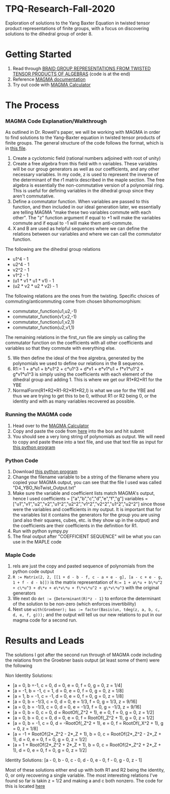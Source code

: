 # TPQ-Research-Fall-2020
Exploration of solutions to the Yang Baxter Equation in twisted tensor product representations of finite groups, with a focus on discovering solutions to the dihedral group of order 8.

# Getting Started
1. Read through [BRAID GROUP REPRESENTATIONS FROM TWISTED TENSOR PRODUCTS OF ALGEBRAS](https://arxiv.org/pdf/1906.08153.pdf) (code is at the end)
2. Reference [MAGMA documentation](http://magma.maths.usyd.edu.au/magma/pdf/first.pdf)
3. Try out code with [MAGMA Calculator](http://magma.maths.usyd.edu.au/calc/)

# The Process
### MAGMA Code Explanation/Walkthrough
As outlined in Dr. Rowell's paper, we will be working with MAGMA in order to find solutions to the Yang-Baxter equation in twisted tensor products of finite groups. The general structure of the code follows the format, which is in [this file](https://github.com/HunterCharlesHewitt/TPQ-Research-Fall-2020/blob/main/magma_code/first_run_D4_twist.mag).
1. Create a cyclotomic field (rational numbers adjoined with root of unity)
2. Create a free algebra from this field with n variables. These variables will be our group generators as well as our coefficients, and any other necessary variables. In my code, z is used to represent the inverse of the determinant of the r1 matrix described in the maple section. The free algebra is essentially the non-commutative version of a polynomial ring. This is useful for defining variables in the dihedral group since they aren't commutative. 
3. Define a commutator function. When variables are passed to this function, and then included in our ideal generation later, we essentially are telling MAGMA "make these two variables commute with each other". The "z" function argument if equal to +1 will make the variables commute and if equal to -1 will make them anti-commute.
4. X and B are used as helpful sequences where we can define the relations between our variables and where we can call the commutator function.

The following are the dihedral group relations
- u1^4 - 1
- u2^4 - 1
- v2^2 - 1
- v1^2 - 1
- (u1 \* v1 \* u1 \* v1) - 1
- (u2 \* v2 \* u2 \* v2) - 1 

The following relations are the ones from the twisting. Specific choices of commuting/anticommuting come from chosen bihomomorphism: 
- commutator_function(u1,u2,-1)
- commutator_function(v1,v2,-1)
- commutator_function(u1,v2,1)
- commutator_function(u2,v1,1) 

The remaining relations in the first_run file are simply us calling the commutator function on the coefficients with all other coefficients and variables so that they commute with everything else. 

5. We then define the ideal of the free algrebra, generated by the polynomials we used to define our relations in the B sequence. 
6. R1:= 1 + a\*u1 + b\*u1^2 + c\*u1^3 + d\*v1 + e\*v1\*u1 + f\*v1\*u1^2 + g\*v1\*u1^3 is simply using the coefficients with each element of the dihedral group and adding 1. This is where we get our R1\*R2\*R1 for the YBE
7. NormalForm(R1\*R2\*R1-R2\*R1\*R2,I) is what we use for the YBE and thus we are trying to get this to be 0, without R1 or R2 being 0, or the identity and with as many variables recovered as possible. 
### Running the MAGMA code 
1. Head over to the [MAGMA Calculator](http://magma.maths.usyd.edu.au/calc/)
2. Copy and paste the code from [here](https://github.com/HunterCharlesHewitt/TPQ-Research-Fall-2020/blob/main/magma_code/first_run_D4_twist.mag) into the box and hit submit
3. You should see a very long string of polynomials as output. We will need to copy and paste these into a text file, and use that text file as input for [this python program](https://github.com/HunterCharlesHewitt/TPQ-Research-Fall-2020/blob/main/simplify.py)
### Python Code 
1. Download [this python program](https://github.com/HunterCharlesHewitt/TPQ-Research-Fall-2020/blob/main/simplify.py)
2. Change the filename variable to be a string of the filename where you copied your MAGMA output, you can see that the file I used was called "D4_YBO_NoTwist_Output.txt"
3. Make sure the variable and coefficient lists match MAGMA's output, hence I used coefficients = \["a","b","c","d","e","f","g"\]
variables = \["u1","v1","u2","v2","u1^2","u2^2","v1^2","v2^2","u1^2","u2^2"\] since those were the variables and coefficients in my output. It is important that for the variables list it contains the generators for the group you are using (and also their squares, cubes, etc. is they show up in the output) and the coefficients are their coefficients in the definition for R1.
4. Run with python sympy.py
5. The final output after "COEFFICIENT SEQUENCE" will be what you can use in the MAPLE code
### Maple Code
1. rels are just the copy and pasted sequence of polynomials from the python code output
2. `R := Matrix(2, 2, [[1 + d - b - f, c - a + e - g], [a - c + e - g, 1 + f - d - b]])` is the matrix representation of  `R:= 1 + a\*u + b\*u^2 + c\*u^3 + d\*v + e\*v\*u + f\*v\*u^2 + g\*v\*u^3` with the original generators
3. We next do `det := {Determinant(R)*z - 1}` to enforce the determinant of the solution to be non-zero (which enforces invertibility) 
4. Next use `with(Groebner); bas := factor(Basis(un, tdeg(z, a, b, c, d, e, f, g)));` and the output will tell us our new relations to put in our magma code for a second run.
# Results and Leads
The solutions I got after the second run through of MAGMA code including the relations from the Groebner basis output (at least some of them) were the following 

Non Identity Solutions: 
- [a = 0, b =-1, c = 0, d = 0, e = 0, f = 0, g = 0, z = 1/4]
- [a = -1, b = -1, c = 1, d = 0, e = 0, f = 0, g = 0, z = 1/8]
- [a = 1, b = -1, c = -1, d = 0, e = 0, f = 0, g = 0, z = 1/8]
- [a = 0, b = -1/3, c = 0, d = 0, e = 1/3, f = 0, g = 1/3, z = 9/16]
- [a = 0, b = -1/3, c = 0, d = 0, e = -1/3, f = 0, g = -1/3, z = 9/16]
- [a = 0, b = 0, c = 0, d = RootOf(_Z^2 + 1), e = 0, f = 0, g = 0, z = 1/2]
- [a = 0, b = 0, c = 0, d = 0, e = 0, f = RootOf(_Z^2 + 1), g = 0, z = 1/2]
- [a = 0, b = -1, c = 0, d = -RootOf(_Z^2 + 1), e = 0, f = RootOf(_X^2 + 1), g = 0, z = 1/8]
- [a = -1 + RootOf(2*_Z^2 - 2*_Z + 1), b = 0, c = RootOf(2*_Z^2 - 2*_Z + 1), d = 0, e = 0, f = 0, g = 0, z = 1/2]
- [a = 1 + RootOf(2*_Z^2 + 2*_Z + 1), b = 0, c = RootOf(2*_Z^2 + 2*_Z + 1), d = 0, e = 0, f = 0, g = 0, z = 1/2]

Identity Solutions:
[a - 0, b - 0, c - 0, d - 0, e - 0, f - 0, g - 0, z - 1]

Most of these solutions either end up with both R1 and R2 being the identity, 0, or only recovering a single variable. The most interesting relations I've found so far is takin z = 1/2 and making a and c both nonzero. The code for this is located [here](https://github.com/HunterCharlesHewitt/TPQ-Research-Fall-2020/blob/main/magma_code/second_run_D4_az_nonzero_z_onehalf.mag)

